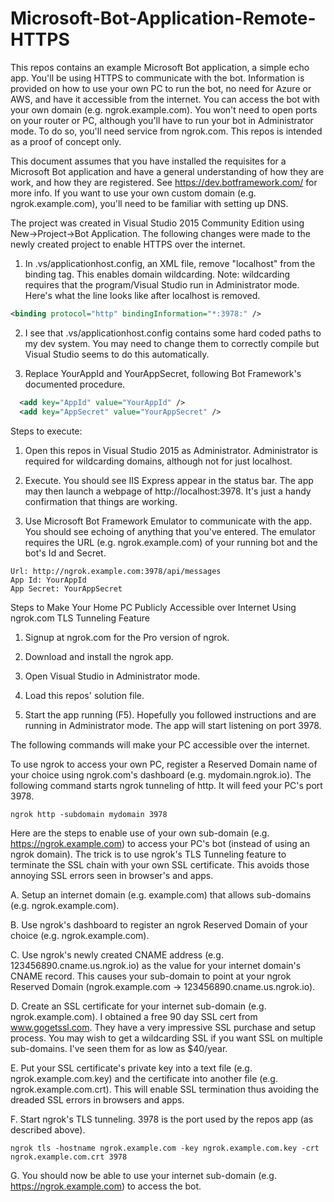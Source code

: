 # Microsoft-Bot-Application-Remote-HTTPS
This repos contains an example Microsoft Bot application, a simple echo app. You'll be using HTTPS to communicate with the bot. Information is provided on how to use your own PC to run the bot, no need for Azure or AWS, and have it accessible from the internet. You can access the bot with your own domain (e.g. ngrok.example.com). You won't need to open ports on your router or PC, although you'll have to run your bot in Administrator mode. To do so, you'll need service from ngrok.com. This repos is intended as a proof of concept only.

This document assumes that you have installed the requisites for a Microsoft Bot application and have a general understanding of how they are work, and how they are registered. See https://dev.botframework.com/ for more info. If you want to use your own custom domain (e.g. ngrok.example.com), you'll need to be familiar with setting up DNS.

The project was created in Visual Studio 2015 Community Edition using New->Project->Bot Application. The following changes were made to the newly created project to enable HTTPS over the internet.

1. In .vs/applicationhost.config, an XML file, remove "localhost" from the binding tag. This enables domain wildcarding. Note: wildcarding requires that the program/Visual Studio run in Administrator mode. Here's what the line looks like after localhost is removed.

  ```xml
  <binding protocol="http" bindingInformation="*:3978:" />
  ```
  
2. I see that .vs/applicationhost.config contains some hard coded paths to my dev system. You may need to change them to correctly compile but Visual Studio seems to do this automatically.

3. Replace YourAppId and YourAppSecret, following Bot Framework's documented procedure.

  ```xml
    <add key="AppId" value="YourAppId" />
    <add key="AppSecret" value="YourAppSecret" />
  ```

Steps to execute:

1. Open this repos in Visual Studio 2015 as Administrator. Administrator is required for wildcarding domains, although not for just localhost.

2. Execute. You should see IIS Express appear in the status bar. The app may then launch a webpage of http://localhost:3978. It's just a handy confirmation that things are working.

3. Use Microsoft Bot Framework Emulator to communicate with the app. You should see echoing of anything that you've entered. The emulator requires the URL (e.g. ngrok.example.com) of your running bot and the bot's Id and Secret.

  ```
  Url: http://ngrok.example.com:3978/api/messages
  App Id: YourAppId
  App Secret: YourAppSecret
  ```

Steps to Make Your Home PC Publicly Accessible over Internet Using ngrok.com TLS Tunneling Feature

1. Signup at ngrok.com for the Pro version of ngrok.

2. Download and install the ngrok app.

3. Open Visual Studio in Administrator mode.

4. Load this repos' solution file.

5. Start the app running (F5). Hopefully you followed instructions and are running in Administrator mode. The app will start listening on port 3978.

The following commands will make your PC accessible over the internet.

To use ngrok to access your own PC, register a Reserved Domain name of your choice using ngrok.com's dashboard (e.g. mydomain.ngrok.io). The following command starts ngrok tunneling of http. It will feed your PC's port 3978.
  ```
  ngrok http -subdomain mydomain 3978 
  ```

Here are the steps to enable use of your own sub-domain (e.g. https://ngrok.example.com) to access your PC's bot (instead of using an ngrok domain). The trick is to use ngrok's TLS Tunneling feature to terminate the SSL chain with your own SSL certificate. This avoids those annoying SSL errors seen in browser's and apps.

A. Setup an internet domain (e.g. example.com) that allows sub-domains (e.g. ngrok.example.com).

B. Use ngrok's dashboard to register an ngrok Reserved Domain of your choice (e.g. ngrok.example.com).

C. Use ngrok's newly created CNAME address (e.g. 123456890.cname.us.ngrok.io) as the value for your internet domain's CNAME record. This causes your sub-domain to point at your ngrok Reserved Domain (ngrok.example.com -> 123456890.cname.us.ngrok.io).

D. Create an SSL certificate for your internet sub-domain (e.g. ngrok.example.com). I obtained a free 90 day SSL cert from www.gogetssl.com. They have a very impressive SSL purchase and setup process. You may wish to get a wildcarding SSL if you want SSL on multiple sub-domains. I've seen them for as low as $40/year.

E. Put your SSL certificate's private key into a text file (e.g. ngrok.example.com.key) and the certificate into another file (e.g. ngrok.example.com.crt). This will enable SSL termination thus avoiding the dreaded SSL errors in browsers and apps.

F. Start ngrok's TLS tunneling. 3978 is the port used by the repos app (as described above).

  ```
  ngrok tls -hostname ngrok.example.com -key ngrok.example.com.key -crt ngrok.example.com.crt 3978 
  ```

G. You should now be able to use your internet sub-domain (e.g. https://ngrok.example.com) to access the bot.
